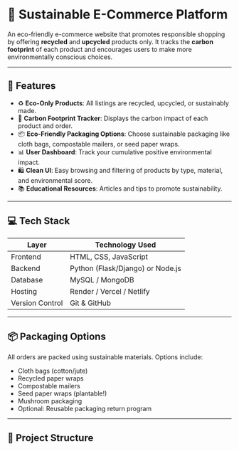 # 🌿 Sustainable E-Commerce Platform

An eco-friendly e-commerce website that promotes responsible shopping by offering **recycled** and **upcycled** products only. It tracks the **carbon footprint** of each product and encourages users to make more environmentally conscious choices.

---

## 🌟 Features

- ♻️ **Eco-Only Products**: All listings are recycled, upcycled, or sustainably made.
- 🌱 **Carbon Footprint Tracker**: Displays the carbon impact of each product and order.
- 📦 **Eco-Friendly Packaging Options**: Choose sustainable packaging like cloth bags, compostable mailers, or seed paper wraps.
- 📊 **User Dashboard**: Track your cumulative positive environmental impact.
- 🛍️ **Clean UI**: Easy browsing and filtering of products by type, material, and environmental score.
- 📚 **Educational Resources**: Articles and tips to promote sustainability.

---

## 💻 Tech Stack

| Layer        | Technology Used           |
|--------------|---------------------------|
| Frontend     | HTML, CSS, JavaScript     |
| Backend      | Python (Flask/Django) or Node.js |
| Database     | MySQL / MongoDB           |
| Hosting      | Render / Vercel / Netlify |
| Version Control | Git & GitHub           |

---

## 📦 Packaging Options

All orders are packed using sustainable materials. Options include:
- Cloth bags (cotton/jute)
- Recycled paper wraps
- Compostable mailers
- Seed paper wraps (plantable!)
- Mushroom packaging
- Optional: Reusable packaging return program

---

## 📁 Project Structure

